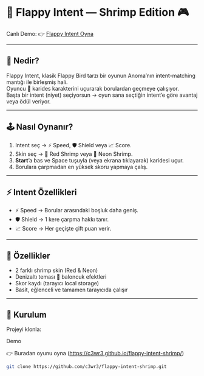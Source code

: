 # 🦐 Flappy Intent — Shrimp Edition 🎮

Canlı Demo: 👉 [Flappy Intent Oyna](https://c3wr3.github.io/flappy-intent-shrimp/)

---

## 🎯 Nedir?
Flappy Intent, klasik Flappy Bird tarzı bir oyunun Anoma’nın intent-matching mantığı ile birleşmiş hali.  
Oyuncu 🦐 karides karakterini uçurarak borulardan geçmeye çalışıyor.  
Başta bir intent (niyet) seçiyorsun → oyun sana seçtiğin intent’e göre avantaj veya ödül veriyor.  

---

## 🕹️ Nasıl Oynanır?
1. Intent seç → ⚡️ Speed, 🛡️ Shield veya 📈 Score.  
2. Skin seç → 🔴 Red Shrimp veya 💙 Neon Shrimp.  
3. **Start**’a bas ve Space tuşuyla (veya ekrana tıklayarak) karidesi uçur.  
4. Borulara çarpmadan en yüksek skoru yapmaya çalış.  

---

## ⚡️ Intent Özellikleri
- ⚡️ Speed → Borular arasındaki boşluk daha geniş.  
- 🛡️ Shield → 1 kere çarpma hakkı tanır.  
- 📈 Score → Her geçişte çift puan verir.  

---

## 🎨 Özellikler
- 2 farklı shrimp skin (Red & Neon)  
- Denizaltı teması 🌊 baloncuk efektleri  
- Skor kaydı (tarayıcı local storage)  
- Basit, eğlenceli ve tamamen tarayıcıda çalışır  

---

## 📂 Kurulum
Projeyi klonla:

Demo

👉 Buradan oyunu oyna (https://c3wr3.github.io/flappy-intent-shrimp/)




```bash
git clone https://github.com/c3wr3/flappy-intent-shrimp.git
